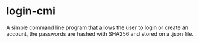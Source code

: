 # login-cmi
A simple command line program that allows the user to login or create an account, the passwords are hashed with SHA256 and stored on a .json file.
